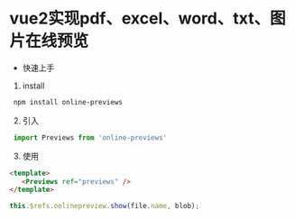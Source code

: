 # vue2实现pdf、excel、word、txt、图片在线预览

 - 快速上手
  1. install
   ```bash
    npm install online-previews
   ```
  2. 引入
   ```js
    import Previews from 'online-previews'
   ```
  3. 使用
   ```html
   <template>
      <Previews ref="previews" />
  </template>
   ```
   ```js
   this.$refs.onlinepreview.show(file.name, blob);
   ```
